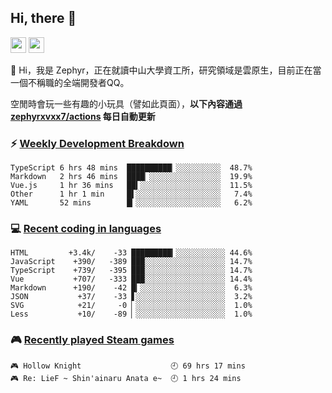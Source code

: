 <!--
**zephyrxvxx7/zephyrxvxx7** is a ✨ _special_ ✨ repository because its `README.md` (this file) appears on your GitHub profile.

Here are some ideas to get you started:

- 🔭 I’m currently working on ...
- 🌱 I’m currently learning ...
- 👯 I’m looking to collaborate on ...
- 🤔 I’m looking for help with ...
- 💬 Ask me about ...
- 📫 How to reach me: ...
- 😄 Pronouns: ...
- ⚡ Fun fact: ...
-->

## Hi, there 👋

<a href="https://www.instagram.com/zephyrxvxx7/"><img src="https://img.shields.io/badge/instagram-3f729b?&style=for-the-badge&logo=instagram&logoColor=white" height=25></a>
<a href="https://zephyrxvxx7.ninja/"><img src="https://img.shields.io/badge/blog-gray?&style=for-the-badge&logo=hexo&logoColor=white" height=25></a>

👋 Hi，我是 Zephyr，正在就讀中山大學資工所，研究領域是雲原生，目前正在當一個不稱職的全端開發者QQ。

空閒時會玩一些有趣的小玩具（譬如此頁面），**以下內容通過 [zephyrxvxx7/actions](https://github.com/zephyrxvxx7/zephyrxvxx7/actions) 每日自動更新**

### ⚡ [Weekly Development Breakdown](https://gist.github.com/zephyrxvxx7/ee1787313f0772b51494d051b5edde7f)

<!-- code_time start -->

```text
TypeScript 6 hrs 48 mins  ██████████▏░░░░░░░░░░  48.7%
Markdown   2 hrs 46 mins  ████▏░░░░░░░░░░░░░░░░  19.9%
Vue.js     1 hr 36 mins   ██▍░░░░░░░░░░░░░░░░░░  11.5%
Other      1 hr 1 min     █▌░░░░░░░░░░░░░░░░░░░   7.4%
YAML       52 mins        █▎░░░░░░░░░░░░░░░░░░░   6.2%
```

<!-- code_time end -->

### 💻 [Recent coding in languages](https://gist.github.com/zephyrxvxx7/08c5ff0fead26978490fef5d749f43ea)

<!-- code_diff start -->

```text
HTML         +3.4k/    -33 █████████▎░░░░░░░░░░░ 44.6%
JavaScript    +390/   -389 ███░░░░░░░░░░░░░░░░░░ 14.7%
TypeScript    +739/   -395 ███░░░░░░░░░░░░░░░░░░ 14.7%
Vue           +707/   -333 ███░░░░░░░░░░░░░░░░░░ 14.4%
Markdown      +190/    -42 █▎░░░░░░░░░░░░░░░░░░░  6.3%
JSON           +37/    -33 ▋░░░░░░░░░░░░░░░░░░░░  3.2%
SVG            +21/     -0 ▏░░░░░░░░░░░░░░░░░░░░  1.0%
Less           +10/    -89 ▏░░░░░░░░░░░░░░░░░░░░  1.0%
```

<!-- code_diff end -->

### 🎮 [Recently played Steam games](https://gist.github.com/zephyrxvxx7/f77b8978877f959b69d84723c43a4a64)

<!-- steam_time start -->

```text
🎮 Hollow Knight                    🕘 69 hrs 17 mins
🎮 Re: LieF ~ Shin'ainaru Anata e~  🕘 1 hrs 24 mins
```

<!-- steam_time end -->
